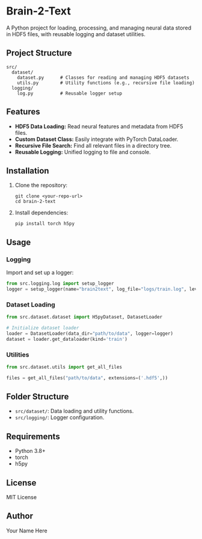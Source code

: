 # Brain-2-Text

A Python project for loading, processing, and managing neural data stored in HDF5 files, with reusable logging and dataset utilities.

## Project Structure

```
src/
  dataset/
    dataset.py      # Classes for reading and managing HDF5 datasets
    utils.py        # Utility functions (e.g., recursive file loading)
  logging/
    log.py          # Reusable logger setup
```

## Features

- **HDF5 Data Loading:** Read neural features and metadata from HDF5 files.
- **Custom Dataset Class:** Easily integrate with PyTorch DataLoader.
- **Recursive File Search:** Find all relevant files in a directory tree.
- **Reusable Logging:** Unified logging to file and console.

## Installation

1. Clone the repository:
    ```
    git clone <your-repo-url>
    cd brain-2-text
    ```

2. Install dependencies:
    ```
    pip install torch h5py
    ```

## Usage

### Logging

Import and set up a logger:
```python
from src.logging.log import setup_logger
logger = setup_logger(name="brain2text", log_file="logs/train.log", level="INFO")
```

### Dataset Loading

```python
from src.dataset.dataset import H5pyDataset, DatasetLoader

# Initialize dataset loader
loader = DatasetLoader(data_dir="path/to/data", logger=logger)
dataset = loader.get_dataloader(kind='train')
```

### Utilities

```python
from src.dataset.utils import get_all_files

files = get_all_files("path/to/data", extensions=('.hdf5',))
```

## Folder Structure

- `src/dataset/`: Data loading and utility functions.
- `src/logging/`: Logger configuration.

## Requirements

- Python 3.8+
- torch
- h5py

## License

MIT License

## Author

Your Name Here